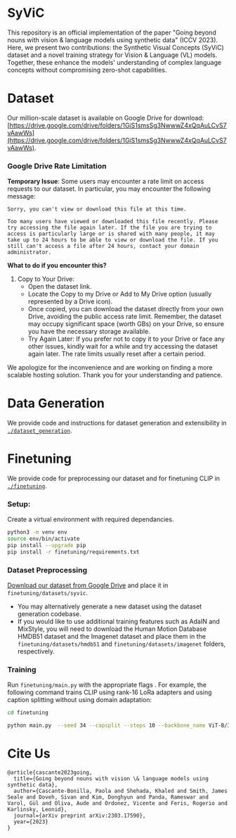 # SyViC
This repository is an official implementation of the paper "Going beyond nouns with vision & language models using synthetic data" (ICCV 2023). Here, we present two contributions: the Synthetic Visual Concepts (SyViC) dataset and a novel training strategy for Vision & Language (VL) models. Together, these enhance the models' understanding of complex language concepts without compromising zero-shot capabilities. 

# Dataset
Our million-scale dataset is available on Google Drive for download: [https://drive.google.com/drive/folders/1GiS1smsSg3NwwwZ4xQqAuLCvS7vAawWs](https://drive.google.com/drive/folders/1GiS1smsSg3NwwwZ4xQqAuLCvS7vAawWs).

### Google Drive Rate Limitation
**Temporary Issue**: Some users may encounter a rate limit on access requests to our dataset. In particular, you may encounter the following message:

```
Sorry, you can't view or download this file at this time.

Too many users have viewed or downloaded this file recently. Please try accessing the file again later. If the file you are trying to access is particularly large or is shared with many people, it may take up to 24 hours to be able to view or download the file. If you still can't access a file after 24 hours, contact your domain administrator.
```

**What to do if you encounter this?**

1. Copy to Your Drive:
	* Open the dataset link.
	* Locate the Copy to my Drive or Add to My Drive option (usually represented by a Drive icon).
	* Once copied, you can download the dataset directly from your own Drive, avoiding the public access rate limit. Remember, the dataset may occupy significant space (worth GBs) on your Drive, so ensure you have the necessary storage available.
	* Try Again Later: If you prefer not to copy it to your Drive or face any other issues, kindly wait for a while and try accessing the dataset again later. The rate limits usually reset after a certain period.

We apologize for the inconvenience and are working on finding a more scalable hosting solution. Thank you for your understanding and patience.

# Data Generation
We provide code and instructions for dataset generation and extensibility in [`./dataset_generation`](https://github.com/uvavision/SyViC/tree/main/dataset_generation).

# Finetuning
We provide code for preprocessing our dataset and for finetuning CLIP in [`./finetuning`](https://github.com/uvavision/SyViC/tree/main/finetuning).

### **Setup**:
Create a virtual environment with required dependancies.
```bash
python3 -m venv env
source env/bin/activate
pip install --upgrade pip
pip install -r finetuning/requirements.txt
```

### Dataset Preprocessing
[Download our dataset from Google Drive](https://drive.google.com/drive/u/2/folders/1GiS1smsSg3NwwwZ4xQqAuLCvS7vAawWs) and place it in `finetuning/datasets/syvic`.
* You may alternatively generate a new dataset using the dataset generation codebase.
* If you would like to use additional training features such as AdaIN and MixStyle, you will need to download the Human Motion Database HMDB51 dataset and the Imagenet dataset and place them in the `finetuning/datasets/hmdb51` and `finetuning/datasets/imagenet` folders, respectively.


### Training
Run `finetuning/main.py` with the appropriate flags . For example, the following command trains CLIP using rank-16 LoRa adapters and using caption splitting without using domain adaptation:

```bash
cd finetuning

python main.py  --seed 34 --capsplit --steps 10 --backbone_name ViT-B/32 --folder_name results/synCLIP_lora_capsplit_/ViT-B32 --lr 0.0025 --weight_decay 0.2 --lora_r 16 --data_type material,size --heavy_aug --early_stop 6 --batch_size 256 --sample_fps 6
```

# Cite Us
	@article{cascante2023going,
	  title={Going beyond nouns with vision \& language models using synthetic data},
	  author={Cascante-Bonilla, Paola and Shehada, Khaled and Smith, James Seale and Doveh, Sivan and Kim, Donghyun and Panda, Rameswar and Varol, Gül and Oliva, Aude and Ordonez, Vicente and Feris, Rogerio and Karlinsky, Leonid},
	  journal={arXiv preprint arXiv:2303.17590},
	  year={2023}
	}
